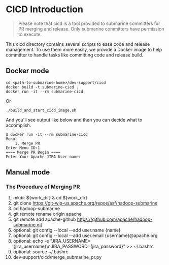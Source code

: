 <!---
  Licensed under the Apache License, Version 2.0 (the "License");
  you may not use this file except in compliance with the License.
  You may obtain a copy of the License at

   http://www.apache.org/licenses/LICENSE-2.0

  Unless required by applicable law or agreed to in writing, software
  distributed under the License is distributed on an "AS IS" BASIS,
  WITHOUT WARRANTIES OR CONDITIONS OF ANY KIND, either express or implied.
  See the License for the specific language governing permissions and
  limitations under the License. See accompanying LICENSE file.
-->
# CICD Introduction

> Please note that cicd is a tool provided to submarine committers for PR merging and release. Only submarine committers have permission to execute.

This cicd directory contains several scripts to ease code and release management.
To use them more easily, we provide a Docker image to help committer to handle tasks like committing code and release build.

## Docker mode

```
cd <path-to-submarine-home>/dev-support/cicd
docker build -t submarine-cicd .
docker run -it --rm submarine-cicd
```

Or

```
./build_and_start_cicd_image.sh
```

And you'll see output like below and then you can decide what to accomplish.
```
$ docker run -it --rm submarine-cicd
Menu:
	1. Merge PR
Enter Menu ID:1
==== Merge PR Begin ====
Enter Your Apache JIRA User name:
```

## Manual mode

### The Procedure of Merging PR

1. mkdir ${work_dir} & cd ${work_dir}
2. git clone https://git-wip-us.apache.org/repos/asf/hadoop-submarine
3. cd hadoop-submarine
4. git remote rename origin apache
5. git remote add apache-github https://github.com/apache/hadoop-submarine.git
6. optional: git config --local --add user.name {name} 
7. optional: git config --local --add user.email {username}@apache.org
8. optional: echo -e "JIRA_USERNAME={jira_username}\nJIRA_PASSWORD={jira_password}" >> ~/.bashrc
9. optional: source ~/.bashrc
10. dev-support/cicd/merge_submarine_pr.py
